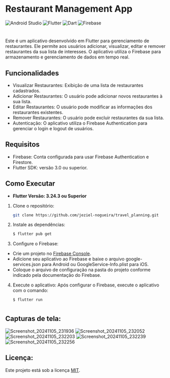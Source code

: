 # Restaurant Management App
![Android Studio](https://img.shields.io/badge/android%20studio-346ac1?style=for-the-badge&logo=android%20studio&logoColor=white)
![Flutter](https://img.shields.io/badge/Flutter-%2302569B.svg?style=for-the-badge&logo=Flutter&logoColor=white)
![Dart](https://img.shields.io/badge/dart-%230175C2.svg?style=for-the-badge&logo=dart&logoColor=white)
![Firebase](https://img.shields.io/badge/firebase-a08021?style=for-the-badge&logo=firebase&logoColor=ffcd34)
#

Este é um aplicativo desenvolvido em Flutter para gerenciamento de restaurantes. Ele permite aos usuários adicionar, visualizar, editar e remover restaurantes da sua lista de interesses. O aplicativo utiliza o Firebase para armazenamento e gerenciamento de dados em tempo real.

## Funcionalidades
- Visualizar Restaurantes: Exibição de uma lista de restaurantes cadastrados.
- Adicionar Restaurantes: O usuário pode adicionar novos restaurantes à sua lista.
- Editar Restaurantes: O usuário pode modificar as informações dos restaurantes existentes.
- Remover Restaurantes: O usuário pode excluir restaurantes da sua lista.
- Autenticação: O aplicativo utiliza o Firebase Authentication para gerenciar o login e logout de usuários.

## Requisitos
- Firebase: Conta configurada para usar Firebase Authentication e Firestore.
- Flutter SDK: versão 3.0 ou superior.
  
## Como Executar
- **Flutter Versão: 3.24.3 ou Superior**
1. Clone o repositório:
   ```bash
   git clone https://github.com/jeziel-nogueira/travel_planning.git

2. Instale as dependências:
   ```bash
   $ flutter pub get

3. Configure o Firebase:
- Crie um projeto no [Firebase Console](https://firebase.google.com/docs/flutter/setup?hl=pt-br&platform=ios).
- Adicione seu aplicativo ao Firebase e baixe o arquivo google-services.json para Android ou GoogleService-Info.plist para iOS.
- Coloque o arquivo de configuração na pasta do projeto conforme indicado pela documentação do Firebase.

4. Execute o aplicativo: Após configurar o Firebase, execute o aplicativo com o comando:
   ```bash
   $ flutter run

#
## Capturas de tela:

![Screenshot_20241105_231936](https://github.com/user-attachments/assets/ec0c1945-d6df-4e64-a486-bdcc203c3209)
![Screenshot_20241105_232052](https://github.com/user-attachments/assets/5dd8ddcc-f205-448f-98db-5037ed5f7d22)
![Screenshot_20241105_232203](https://github.com/user-attachments/assets/bd56a033-988a-40a1-92e8-1f9d472ead15)
![Screenshot_20241105_232239](https://github.com/user-attachments/assets/7b4dff4a-a3e2-4cc4-a12a-75297b86069a)
![Screenshot_20241105_232256](https://github.com/user-attachments/assets/ee74122e-7191-4fcf-abcf-8efd9b14d2f1)

## Licença:
Este projeto está sob a licença [MIT](https://opensource.org/licenses/MIT).

